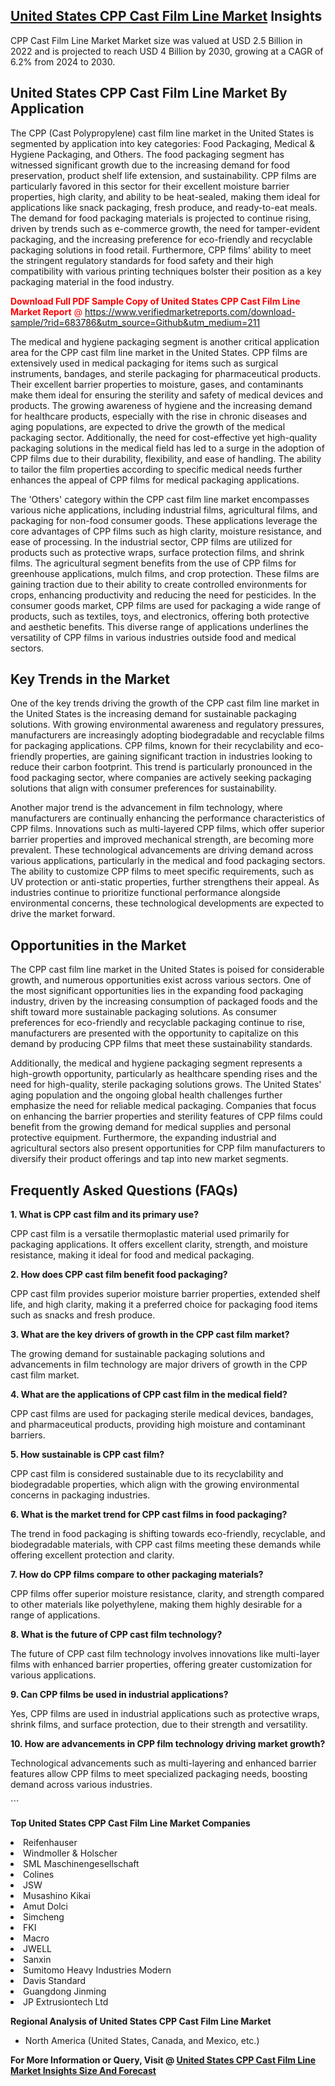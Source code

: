 <h2><a href="https://www.verifiedmarketreports.com/download-sample/?rid=683786&amp;utm_source=Github&amp;utm_medium=211" target="_blank">United States CPP Cast Film Line Market</a> Insights</h2><p>CPP Cast Film Line Market Market size was valued at USD 2.5 Billion in 2022 and is projected to reach USD 4 Billion by 2030, growing at a CAGR of 6.2% from 2024 to 2030.</p><p><h2>United States CPP Cast Film Line Market By Application</h2><p>The CPP (Cast Polypropylene) cast film line market in the United States is segmented by application into key categories: Food Packaging, Medical & Hygiene Packaging, and Others. The food packaging segment has witnessed significant growth due to the increasing demand for food preservation, product shelf life extension, and sustainability. CPP films are particularly favored in this sector for their excellent moisture barrier properties, high clarity, and ability to be heat-sealed, making them ideal for applications like snack packaging, fresh produce, and ready-to-eat meals. The demand for food packaging materials is projected to continue rising, driven by trends such as e-commerce growth, the need for tamper-evident packaging, and the increasing preference for eco-friendly and recyclable packaging solutions in food retail. Furthermore, CPP films’ ability to meet the stringent regulatory standards for food safety and their high compatibility with various printing techniques bolster their position as a key packaging material in the food industry.</p><p><p><span class=""><span style="color: #ff0000;"><strong>Download Full PDF Sample Copy of United States CPP Cast Film Line Market Report</strong> @ </span><a href="https://www.verifiedmarketreports.com/download-sample/?rid=683786&amp;utm_source=Github&amp;utm_medium=211" target="_blank">https://www.verifiedmarketreports.com/download-sample/?rid=683786&amp;utm_source=Github&amp;utm_medium=211</a></span></p></p><p>The medical and hygiene packaging segment is another critical application area for the CPP cast film line market in the United States. CPP films are extensively used in medical packaging for items such as surgical instruments, bandages, and sterile packaging for pharmaceutical products. Their excellent barrier properties to moisture, gases, and contaminants make them ideal for ensuring the sterility and safety of medical devices and products. The growing awareness of hygiene and the increasing demand for healthcare products, especially with the rise in chronic diseases and aging populations, are expected to drive the growth of the medical packaging sector. Additionally, the need for cost-effective yet high-quality packaging solutions in the medical field has led to a surge in the adoption of CPP films due to their durability, flexibility, and ease of handling. The ability to tailor the film properties according to specific medical needs further enhances the appeal of CPP films for medical packaging applications.</p><p>The 'Others' category within the CPP cast film line market encompasses various niche applications, including industrial films, agricultural films, and packaging for non-food consumer goods. These applications leverage the core advantages of CPP films such as high clarity, moisture resistance, and ease of processing. In the industrial sector, CPP films are utilized for products such as protective wraps, surface protection films, and shrink films. The agricultural segment benefits from the use of CPP films for greenhouse applications, mulch films, and crop protection. These films are gaining traction due to their ability to create controlled environments for crops, enhancing productivity and reducing the need for pesticides. In the consumer goods market, CPP films are used for packaging a wide range of products, such as textiles, toys, and electronics, offering both protective and aesthetic benefits. This diverse range of applications underlines the versatility of CPP films in various industries outside food and medical sectors.</p><h2>Key Trends in the Market</h2><p>One of the key trends driving the growth of the CPP cast film line market in the United States is the increasing demand for sustainable packaging solutions. With growing environmental awareness and regulatory pressures, manufacturers are increasingly adopting biodegradable and recyclable films for packaging applications. CPP films, known for their recyclability and eco-friendly properties, are gaining significant traction in industries looking to reduce their carbon footprint. This trend is particularly pronounced in the food packaging sector, where companies are actively seeking packaging solutions that align with consumer preferences for sustainability.</p><p>Another major trend is the advancement in film technology, where manufacturers are continually enhancing the performance characteristics of CPP films. Innovations such as multi-layered CPP films, which offer superior barrier properties and improved mechanical strength, are becoming more prevalent. These technological advancements are driving demand across various applications, particularly in the medical and food packaging sectors. The ability to customize CPP films to meet specific requirements, such as UV protection or anti-static properties, further strengthens their appeal. As industries continue to prioritize functional performance alongside environmental concerns, these technological developments are expected to drive the market forward.</p><h2>Opportunities in the Market</h2><p>The CPP cast film line market in the United States is poised for considerable growth, and numerous opportunities exist across various sectors. One of the most significant opportunities lies in the expanding food packaging industry, driven by the increasing consumption of packaged foods and the shift toward more sustainable packaging solutions. As consumer preferences for eco-friendly and recyclable packaging continue to rise, manufacturers are presented with the opportunity to capitalize on this demand by producing CPP films that meet these sustainability standards.</p><p>Additionally, the medical and hygiene packaging segment represents a high-growth opportunity, particularly as healthcare spending rises and the need for high-quality, sterile packaging solutions grows. The United States' aging population and the ongoing global health challenges further emphasize the need for reliable medical packaging. Companies that focus on enhancing the barrier properties and sterility features of CPP films could benefit from the growing demand for medical supplies and personal protective equipment. Furthermore, the expanding industrial and agricultural sectors also present opportunities for CPP film manufacturers to diversify their product offerings and tap into new market segments.</p><h2>Frequently Asked Questions (FAQs)</h2><p><b>1. What is CPP cast film and its primary use?</b></p><p>CPP cast film is a versatile thermoplastic material used primarily for packaging applications. It offers excellent clarity, strength, and moisture resistance, making it ideal for food and medical packaging.</p><p><b>2. How does CPP cast film benefit food packaging?</b></p><p>CPP cast film provides superior moisture barrier properties, extended shelf life, and high clarity, making it a preferred choice for packaging food items such as snacks and fresh produce.</p><p><b>3. What are the key drivers of growth in the CPP cast film market?</b></p><p>The growing demand for sustainable packaging solutions and advancements in film technology are major drivers of growth in the CPP cast film market.</p><p><b>4. What are the applications of CPP cast film in the medical field?</b></p><p>CPP cast films are used for packaging sterile medical devices, bandages, and pharmaceutical products, providing high moisture and contaminant barriers.</p><p><b>5. How sustainable is CPP cast film?</b></p><p>CPP cast film is considered sustainable due to its recyclability and biodegradable properties, which align with the growing environmental concerns in packaging industries.</p><p><b>6. What is the market trend for CPP cast films in food packaging?</b></p><p>The trend in food packaging is shifting towards eco-friendly, recyclable, and biodegradable materials, with CPP cast films meeting these demands while offering excellent protection and clarity.</p><p><b>7. How do CPP films compare to other packaging materials?</b></p><p>CPP films offer superior moisture resistance, clarity, and strength compared to other materials like polyethylene, making them highly desirable for a range of applications.</p><p><b>8. What is the future of CPP cast film technology?</b></p><p>The future of CPP cast film technology involves innovations like multi-layer films with enhanced barrier properties, offering greater customization for various applications.</p><p><b>9. Can CPP films be used in industrial applications?</b></p><p>Yes, CPP films are used in industrial applications such as protective wraps, shrink films, and surface protection, due to their strength and versatility.</p><p><b>10. How are advancements in CPP film technology driving market growth?</b></p><p>Technological advancements such as multi-layering and enhanced barrier features allow CPP films to meet specialized packaging needs, boosting demand across various industries.</p>```</p><p><strong>Top United States CPP Cast Film Line Market Companies</strong></p><div data-test-id=""><p><li>Reifenhauser</li><li> Windmoller & Holscher</li><li> SML Maschinengesellschaft</li><li> Colines</li><li> JSW</li><li> Musashino Kikai</li><li> Amut Dolci</li><li> Simcheng</li><li> FKI</li><li> Macro</li><li> JWELL</li><li> Sanxin</li><li> Sumitomo Heavy Industries Modern</li><li> Davis Standard</li><li> Guangdong Jinming</li><li> JP Extrusiontech Ltd</li></p><div><strong>Regional Analysis of&nbsp;United States CPP Cast Film Line Market</strong></div><ul><li dir="ltr"><p dir="ltr">North America&nbsp;(United States, Canada, and Mexico, etc.)</p></li></ul><p><strong>For More Information or Query, Visit @&nbsp;</strong><strong><a href="https://www.verifiedmarketreports.com/product/cpp-cast-film-line-market/?utm_source=Github&amp;utm_medium=211" target="_blank">United States CPP Cast Film Line Market Insights Size And Forecast</a></strong></p></div>
